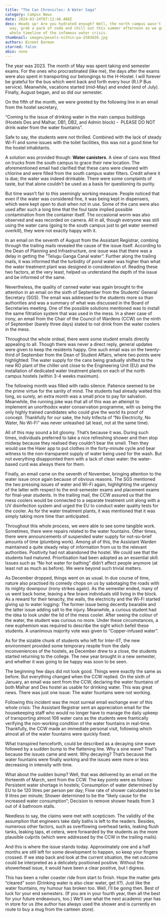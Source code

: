 ```yaml
---
title: "The Can Chronicles: A Water Saga"
category: Campus News
date: 2024-03-24T07:12:48.408Z
desc: Heads up! Are you hydrated enough? Well, the north campus wasn't. Either
  way, grab a pack of soda and chill out this summer afternoon as we go down the
  whole timeline of the infamous water crisis.
thumbnail: images/pexels-nithin-pa-2583028.jpg
authors: Bineet Barman
starred: false
abio: none
---
```

<!--StartFragment-->

The year was 2023. The month of May was spent taking end semester exams. For the ones who procrastinated (like me), the days after the exams were also spent in transporting our belongings to the H-Hostel. I will forever be grateful for the bus which went back and forth every hour (R.I.P Bus service). Meanwhile, vacations started (mid-May) and ended (end of July). Finally, August began, and so did our semester.

On the fifth of the month, we were greeted by the following line in an email from the hostel secretary, 

“Coming to the issue of drinking water in the main campus buildings (Hostels Des and Malhar, DB1, DB2, and Admin block) -  PLEASE DO NOT drink water from the water fountains”. 

Safe to say, the students were not thrilled. Combined with the lack of steady Wi-Fi and some issues with the toilet facilities, this was not a good time for the hostel inhabitants.

A solution was provided though: **Water canisters**. A slew of cans was fitted on trucks from the south campus to grace their new location. The aforementioned email had clarified that these cans were cleaned with chlorine and were filled from the south campus water filters. Credit where it is due; the water was indeed drinkable. There were some complaints of taste, but that alone couldn’t be used as a basis for questioning its purity.



But time wasn’t fair to this seemingly working measure. People noticed that even if the water was considered fine, it was being kept in dispensers, which were kept open to dust when not in use. Some of the cans were also used after such a long time that the foul taste implied possible contamination from the container itself. The occasional worm was also observed and was recorded on camera. All in all, though everyone was still using the water cans (going to the south campus just to get water seemed overkill), they were not exactly happy with it.



In an email on the seventh of August from the Assistant Registrar, combing through the trailing mails revealed the cause of the issue itself. According to the Dean of Planning and Infrastructure, one issue was that there was a delay in getting the “Telugu Ganga Canal water”. Further along the trailing mails, it was informed that the turbidity of pond water was higher than what the water treatment plant was designed in consideration of. Reading these two factors, at the very least, helped us understand the depth of the issue and be informed of the same.



Nevertheless, the quality of canned water was again brought to the attention in an email on the sixth of September from the Students’ General Secretary (SGS). The email was addressed to the students more so than authorities and was a summary of what was discussed in the Board of Secretaries meeting. One of the possible solutions mentioned was to install the same filtration system that was used in the mess. In a sheer case of irony, an email from the Chair of the Council of Wardens (CCW) on the ninth of September (barely three days) stated to not drink from the water coolers in the mess.



Throughout the whole ordeal, there were some student emails directly appealing to all. Though there was never a direct reply, general updates were given to keep the residents happy. One such email was on the twenty-third of September from the Dean of Student Affairs, where two points were highlighted: The water supply for the cans being gradually shifted to the new RO plant of the chiller unit close to the Engineering Unit (EU) and the installation of dedicated water treatment plants on each of the north campus hostels (within 3-4 weeks maximum).



The following month was filled with radio silence. Patience seemed to be the prime virtue for the sanity of mind. The students had already waited this long, so surely, an extra month was a small price to pay for salvation. Meanwhile, the running joke was that all of this was an attempt to implement an unorthodox water conservation programme, with us being the only highly trained candidates who could give the world its proof of concept. Thankfully for our sake, the holy trifecta of “No Electricity, No Water, No Wi-Fi” was never unleashed (at least, not at the same time).



All of this may sound a bit gloomy. That’s because it was. During such times, individuals preferred to take a nice refreshing shower and then stop midway because they realised they couldn’t bear the smell. Then they would use the Haier app to put clothes in the forty-minute cycle and bear witness to the non-transparent supply of water being used for the wash. But not everything disappointed them with a lack of clean water: the water-based curd was always there for them.



Finally, an email came on the seventh of November, bringing attention to the water issue once again because of obvious reasons. The SGS mentioned the two pressing issues of water and Wi-Fi again, highlighting the urgency of the latter with respect to the end-semester exams and placement exams for final-year students. In the trailing mail, the CCW assured us that the mess coolers would be connected to a separate treatment unit along with a UV disinfection system and urged the EU to conduct water quality tests for the cooler. As for the water treatment plants, it was mentioned that it was simply taking more time than anticipated.



Throughout this whole process, we were able to see some tangible work. Sometimes, there were repairs related to the water fountains. Other times, there were announcements of suspended water supply for not-so-brief amounts of time (plumbing work). Among all of this, the Assistant Warden maintained a quite steady relay of information from us to the relevant authorities. Positivity had not abandoned the hostel. We could see that the students had matured. Prioritisation had been adopted as an essential skill. Issues such as “No hot water for bathing” didn’t affect people anymore (at least not as much as before). We were beyond such trivial matters.



As December dropped, things went on as usual. In due course of time, nature also practised its comedy chops on us by sabotaging the roads with its mighty downpour (irony strikes again). As the semester ended, many of us went back home, leaving a few brave individuals still living in the block. As a reward for their tenacity, the walls, the electricity and the Wi-Fi started giving up to water logging: The former issue being decently bearable and the latter issue adding salt to the injury. Meanwhile, a curious student had the idea to look under the lid of the mess cooler. After seeing the colour of the water, the student was curious no more. Under these circumstances, a new euphemism was required to describe the sight which befell these students. A unanimous majority vote was given to “Copper-infused water”.



As for the sizable chunk of students who left for Inter-IIT, the new environment provided some temporary respite from the daily inconveniences of the hostels, as December drew to a close, the students started returning to the college. The new year brought in a new semester, and whether it was going to be happy was soon to be seen.



The beginning few days did not look good. Things were exactly the same as before. But everything changed when the CCW replied. On the sixth of January, an email was sent from the CCW, declaring the water fountains of both Malhar and Des hostel as usable for drinking water. This was great news. There was just one issue: The water fountains were not working.



Following this incident was the most surreal email exchange ever of this whole crisis: The Assistant Registrar sent an appreciation email for the housekeeping staff who would no longer have to manage the daily upkeep of transporting almost 106 water cans as the students were frantically verifying the non-working condition of the water fountains in real-time. Thankfully, the CCW made an immediate personal visit, following which almost all of the water fountains were quickly fixed.



What transpired henceforth, could be described as a decaying sine wave followed by a sudden bump to the flattening line. Why a sine wave? That’s because the issues came and went. Why decaying? That’s because the water fountains were finally working and the issues were more or less decreasing in intensity with time.



What about the sudden bump? Well, that was delivered by an email on the thirteenth of March, sent from the CCW. The key points were as follows: Persistent water shortage in hostels; Consumption of water determined by EU to be 120 litres per person per day; Flow rate of shower calculated to be 9 litres per minute; Shower determined to be the “likely cause for the increased water consumption”; Decision to remove shower heads from 3 out of 4 bathroom stalls.



Needless to say, the claims were met with scepticism. The validity of the assumption that engineers take daily baths is left to the readers. Besides, numerous other factors, such as overflowing overhead tanks, leaking flush tanks, leaking taps, et cetera, were forwarded by the students as the more plausible culprits (which were addressed by the CCW in the trailing mails).



And this is where the issue stands today. Approximately one and a half months are still left for some development to happen, so keep your fingers crossed. If we step back and look at the current situation, the net outcome could be interpreted as a delicately positioned positive. Without the showerhead issue, it would have been a clear positive, but I digress.



This has been a roller coaster ride from start to finish. Hope the matter gets “cleared” soon (Drinking water is also clear water, get it?). Just like the water fountains, my humour has broken too. Well, I’ll be going then. Best of luck for your end semesters. (If you are in your fourth year, then all the best for your future endeavours, too.) We’ll see what the next academic year has in store for us (the author has always used the shower and is currently en route to buy a mug from the canteen store).



<!--EndFragment-->